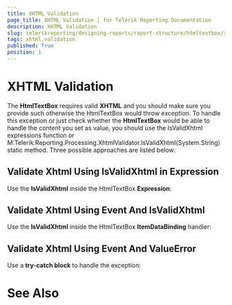 ```yaml
---
title: XHTML Validation
page_title: XHTML Validation | for Telerik Reporting Documentation
description: XHTML Validation
slug: telerikreporting/designing-reports/report-structure/htmltextbox/xhtml-validation
tags: xhtml,validation
published: True
position: 1
---
```


# XHTML Validation



The __HtmlTextBox__ requires valid __XHTML__ and you should make sure you provide such otherwise the HtmlTextBox would throw exception. 
    	To handle this exception or just check whether the __HtmlTextBox__ would be able to handle the content 
    	you set as value, you should use the IsValidXhtml expressions function or 
      	M:Telerik.Reporting.Processing.XhtmlValidator.IsValidXhtml(System.String)
      	static method. Three possible
    	approaches are listed below:

## Validate Xhtml Using IsValidXhtml in Expression

Use the __IsValidXhtml__ inside the HtmlTextBox __Expression__:

	



	



## Validate Xhtml Using Event And IsValidXhtml

Use the __IsValidXhtml__ inside the HtmlTextBox __ItemDataBinding__ handler:

	



	



## Validate Xhtml Using Event And ValueError

Use a __try-catch block__ to handle the exception:

	



	



# See Also
